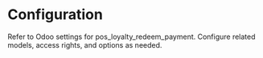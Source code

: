 # Configuration

Refer to Odoo settings for pos_loyalty_redeem_payment. Configure related models, access rights, and options as needed.
